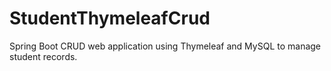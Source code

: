 # StudentThymeleafCrud
Spring Boot CRUD web application using Thymeleaf and MySQL to manage student records.

